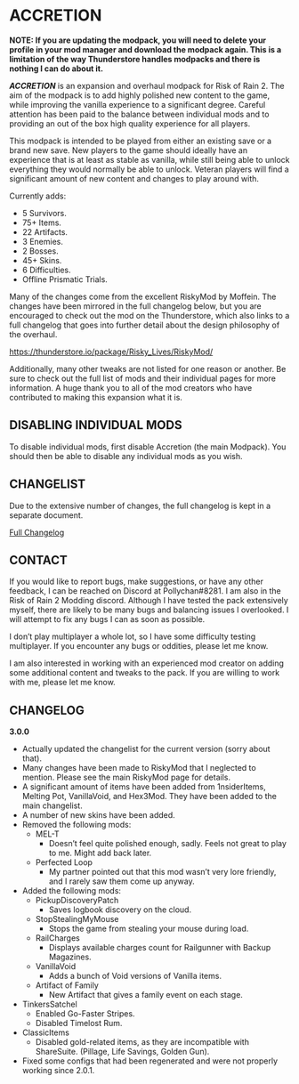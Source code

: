 ACCRETION
=========
**NOTE: If you are updating the modpack, you will need to delete your profile in your mod manager and download the modpack again. This is a limitation of the way Thunderstore handles modpacks and there is nothing I can do about it.**

***ACCRETION*** is an expansion and overhaul modpack for Risk of Rain 2. The aim of the modpack is to add highly polished new content to the game, while improving the vanilla experience to a significant degree. Careful attention has been paid to the balance between individual mods and to providing an out of the box high quality experience for all players.

This modpack is intended to be played from either an existing save or a brand new save. New players to the game should ideally have an experience that is at least as stable as vanilla, while still being able to unlock everything they would normally be able to unlock. Veteran players will find a significant amount of new content and changes to play around with.

Currently adds:
- 5 Survivors.
- 75+ Items.
- 22 Artifacts.
- 3 Enemies.
- 2 Bosses.
- 45+ Skins.
- 6 Difficulties.
- Offline Prismatic Trials.

Many of the changes come from the excellent RiskyMod by Moffein. The changes have been mirrored in the full changelog below, but you are encouraged to check out the mod on the Thunderstore, which also links to a full changelog that goes into further detail about the design philosophy of the overhaul.

<https://thunderstore.io/package/Risky_Lives/RiskyMod/>

Additionally, many other tweaks are not listed for one reason or another. Be sure to check out the full list of mods and their individual pages for more information. A huge thank you to all of the mod creators who have contributed to making this expansion what it is.

DISABLING INDIVIDUAL MODS
------
To disable individual mods, first disable Accretion (the main Modpack). You should then be able to disable any individual mods as you wish.

CHANGELIST
----------

Due to the extensive number of changes, the full changelog is kept in a separate document.

[Full Changelog](https://docs.google.com/document/d/1GXYCsytmH1DupGy7YKiLaJOb5AGFLu3Hhd8o8UL8JU4/edit?usp=sharing)

CONTACT
----
If you would like to report bugs, make suggestions, or have any other feedback, I can be reached on Discord at Pollychan#8281. I am also in the Risk of Rain 2 Modding discord. Although I have tested the pack extensively myself, there are likely to be many bugs and balancing issues I overlooked. I will attempt to fix any bugs I can as soon as possible.

I don’t play multiplayer a whole lot, so I have some difficulty testing multiplayer. If you encounter any bugs or oddities, please let me know.

I am also interested in working with an experienced mod creator on adding some additional content and tweaks to the pack. If you are willing to work with me, please let me know.

CHANGELOG
----
**3.0.0**

- Actually updated the changelist for the current version (sorry about that).
- Many changes have been made to RiskyMod that I neglected to mention. Please see the main RiskyMod page for details.
- A significant amount of items have been added from 1nsiderItems, Melting Pot, VanillaVoid, and Hex3Mod. They have been added to the main changelist.
- A number of new skins have been added.
- Removed the following mods:
  - MEL-T
     - Doesn’t feel quite polished enough, sadly. Feels not great to play to me. Might add back later.
  - Perfected Loop
    - My partner pointed out that this mod wasn’t very lore friendly, and I rarely saw them come up anyway.
- Added the following mods:
  - PickupDiscoveryPatch
    - Saves logbook discovery on the cloud.
  - StopStealingMyMouse
    - Stops the game from stealing your mouse during load.
  - RailCharges
    - Displays available charges count for Railgunner with Backup Magazines.
  - VanillaVoid
    - Adds a bunch of Void versions of Vanilla items.
  - Artifact of Family
    - New Artifact that gives a family event on each stage.
- TinkersSatchel
  - Enabled Go-Faster Stripes.
  - Disabled Timelost Rum.
- ClassicItems
  - Disabled gold-related items, as they are incompatible with ShareSuite. (Pillage, Life Savings, Golden Gun).
- Fixed some configs that had been regenerated and were not properly working since 2.0.1.